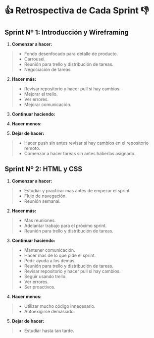 # :thumbsup: Retrospectiva de Cada Sprint :thumbsdown:
 
## Sprint Nº 1: Introducción y Wireframing
1. __Comenzar a hacer:__
  >* Fondo desenfocado para detalle de producto.
  >* Carrousel.
  >* Reunión para trello y distribución de tareas.
  >* Negociación de tareas.
  
2. __Hacer más:__
  >* Revisar repositorio y hacer pull si hay cambios.
  >* Mejorar el trello.
  >* Ver errores.
  >* Mejorar comunicación.

3. __Continuar haciendo:__

4. __Hacer menos:__

5. __Dejar de hacer:__
  >* Hacer push sin antes revisar si hay cambios en el repositorio remoto.
  >* Comenzar a hacer tareas sin antes haberlas asignado.


## Sprint Nº 2: HTML y CSS
1. __Comenzar a hacer:__
  >* Estudiar y practicar mas antes de empezar el sprint.
  >* Flujo de navegación.
  >* Reunión semanal.
  
2. __Hacer más:__
  >* Mas reuniones.
  >* Adelantar trabajo para el próximo sprint.
  >* Reunión para trello y distribución de tareas.

3. __Continuar haciendo:__
  >* Mantener comunicación.
  >* Hacer mas de lo que pide el sprint.
  >* Pedir ayuda a los demás.
  >* Reunión para trello y distribución de tareas.
  >* Revisar repositorio y hacer pull si hay cambios.
  >* Seguir usando trello.
  >* Ver errores.
  >* Ser proactivos.

4. __Hacer menos:__
  >* Utilizar mucho código innecesario.
  >* Autoexigirse demasiado.

5. __Dejar de hacer:__
  >* Estudiar hasta tan tarde.
